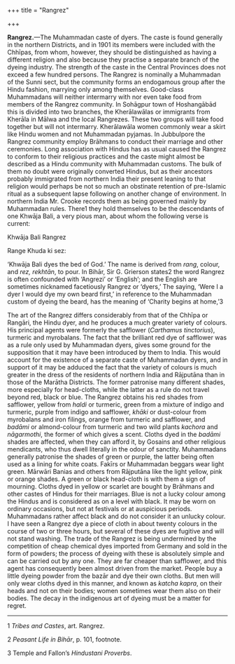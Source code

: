 +++
title = "Rangrez"

+++

**Rangrez.**—The Muhammadan caste of dyers. The caste is found generally in the northern Districts, and in 1901 its members were included with the Chhīpas, from whom, however, they should be distinguished as having a different religion and also because they practise a separate branch of the dyeing industry. The strength of the caste in the Central Provinces does not exceed a few hundred persons. The Rangrez is nominally a Muhammadan of the Sunni sect, but the community forms an endogamous group after the Hindu fashion, marrying only among themselves. Good-class Muhammadans will neither intermarry with nor even take food from members of the Rangrez community. In Sohāgpur town of Hoshangābād this is divided into two branches, the Kherālawālas or immigrants from Kherāla in Mālwa and the local Rangrezes. These two groups will take food together but will not intermarry. Kherālawāla women commonly wear a skirt like Hindu women and not Muhammadan pyjamas. In Jubbulpore the Rangrez community employ Brāhmans to conduct their marriage and other ceremonies. Long association with Hindus has as usual caused the Rangrez to conform to their religious practices and the caste might almost be described as a Hindu community with Muhammadan customs. The bulk of them no doubt were originally converted Hindus, but as their ancestors probably immigrated from northern India their present leaning to that religion would perhaps be not so much an obstinate retention of pre-Islamic ritual as a subsequent lapse following on another change of environment. In northern India Mr. Crooke records them as being governed mainly by Muhammadan rules. There1 they hold themselves to be the descendants of one Khwāja Bali, a very pious man, about whom the following verse is current: 



Khwāja Bali Rangrez 

Range Khuda ki sez:



‘Khwāja Bali dyes the bed of God.’ The name is derived from *rang*, colour, and *rez, rekhtān*, to pour. In Bihār, Sir G. Grierson states2 the word Rangrez is often confounded with ‘Angrezi’ or ‘English’; and the English are sometimes nicknamed facetiously Rangrez or ‘dyers,’ The saying, ‘Were I a dyer I would dye my own beard first,’ in reference to the Muhammadan custom of dyeing the beard, has the meaning of ‘Charity begins at home,’3 

The art of the Rangrez differs considerably from that of the Chhīpa or Rangāri, the Hindu dyer, and he produces a much greater variety of colours. His principal agents were formerly the safflower \(*Carthamus tinctorius*\), turmeric and myrobalans. The fact that the brilliant red dye of safflower was as a rule only used by Muhammadan dyers, gives some ground for the supposition that it may have been introduced by them to India. This would account for the existence of a separate caste of Muhammadan dyers, and in support of it may be adduced the fact that the variety of colours is much greater in the dress of the residents of northern India and Rājputāna than in those of the Marātha Districts. The former patronise many different shades, more especially for head-cloths, while the latter as a rule do not travel beyond red, black or blue. The Rangrez obtains his red shades from safflower, yellow from *haldi* or turmeric, green from a mixture of indigo and turmeric, purple from indigo and safflower, *khāki* or dust-colour from myrobalans and iron filings, orange from turmeric and safflower, and *badāmi* or almond-colour from turmeric and two wild plants *kachora* and *nāgarmothi*, the former of which gives a scent. Cloths dyed in the *badāmi* shades are affected, when they can afford it, by Gosains and other religious mendicants, who thus dwell literally in the odour of sanctity. Muhammadans generally patronise the shades of green or purple, the latter being often used as a lining for white coats. Fakīrs or Muhammadan beggars wear light green. Mārwāri Banias and others from Rājputāna like the light yellow, pink or orange shades. A green or black head-cloth is with them a sign of mourning. Cloths dyed in yellow or scarlet are bought by Brāhmans and other castes of Hindus for their marriages. Blue is not a lucky colour among the Hindus and is considered as on a level with black. It may be worn on ordinary occasions, but not at festivals or at auspicious periods. Muhammadans rather affect black and do not consider it an unlucky colour. I have seen a Rangrez dye a piece of cloth in about twenty colours in the course of two or three hours, but several of these dyes are fugitive and will not stand washing. The trade of the Rangrez is being undermined by the competition of cheap chemical dyes imported from Germany and sold in the form of powders; the process of dyeing with these is absolutely simple and can be carried out by any one. They are far cheaper than safflower, and this agent has consequently been almost driven from the market. People buy a little dyeing powder from the bazār and dye their own cloths. But men will only wear cloths dyed in this manner, and known as *katcha kapra*, on their heads and not on their bodies; women sometimes wear them also on their bodies. The decay in the indigenous art of dyeing must be a matter for regret. 


* * *

1 *Tribes and Castes*, art. Rangrez. 

2 *Peasant Life in Bihār*, p. 101, footnote. 

3 Temple and Fallon’s *Hindustani Proverbs*. 



